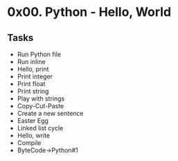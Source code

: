 # 0x00. Python - Hello, World

## Tasks

* Run Python file
* Run inline
* Hello, print
* Print integer
* Print float
* Print string
* Play with strings
* Copy-Cut-Paste
* Create a new sentence
* Easter Egg
* Linked list cycle
* Hello, write
* Compile
* ByteCode->Python#1
